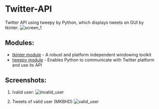 # Twitter-API
Twitter API using tweepy by Python, which displays tweets on GUI by tkinter.
![screen_1](https://github.com/saurabhtakle/Twitter-API/blob/master/images/pg1.JPG?raw=true)

## Modules:
* [tkinter module](https://docs.python.org/3/library/tk.html) - A robust and platform independent windowing toolkit
* [tweepy module](http://docs.tweepy.org/en/3.7.0/) - Enables Python to communicate with Twitter platform and use its API

## Screenshots:
1. Ivalid user:
![invalid_user](https://github.com/saurabhtakle/Twitter-API/blob/master/images/invalid.JPG?raw=true)

2. Tweets of valid user (MKBHD)
![valid_user](https://github.com/saurabhtakle/Twitter-API/blob/master/images/pg2.JPG?raw=true)
